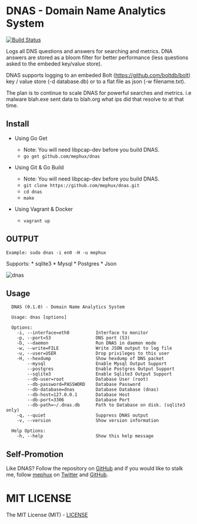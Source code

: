 # DNAS - Domain Name Analytics System
[![Build Status](https://drone.io/github.com/mephux/dnas/status.png)](https://drone.io/github.com/mephux/dnas/latest)

Logs all DNS questions and answers for searching and metrics. DNA answers are stored as
a bloom filter for better performance (less questions asked to the embeded key/value store).

DNAS supports logging to an embeded Bolt (https://github.com/boltdb/bolt) key / value store 
(-d database.db) or to a flat file as json (-w filename.txt).

The plan is to continue to scale DNAS for powerful searches and metrics. 
i.e malware blah.exe sent data to blah.org what ips did that resolve to at that time.

## Install

  * Using Go Get

    * Note: You will need libpcap-dev before you build DNAS.
    * `go get github.com/mephux/dnas`

  * Using Git & Go Build
  
    * Note: You will need libpcap-dev before you build DNAS.
    * `git clone https://github.com/mephux/dnas.git`
    * `cd dnas`
    * `make`

  * Using Vagrant & Docker

    * `vagrant up`

## OUTPUT

  `Example: sudo dnas -i en0 -H -u mephux`

  Supports:
    * sqlite3
    * Mysql
    * Postgres
    * Json

  ![dnas](https://raw.githubusercontent.com/mephux/dnas/master/dnas.gif)


## Usage

```
  DNAS (0.1.0) - Domain Name Analytics System

  Usage: dnas [options]

  Options:
    -i, --interface=eth0          Interface to monitor
    -p, --port=53                 DNS port (53)
    -D, --daemon                  Run DNAS in daemon mode
    -w, --write=FILE              Write JSON output to log file
    -u, --user=USER               Drop privileges to this user
    -H, --hexdump                 Show hexdump of DNS packet
        --mysql                   Enable Mysql Output Support
        --postgres                Enable Postgres Output Support
        --sqlite3                 Enable Sqlite3 Output Support
        --db-user=root            Database User (root)
        --db-password=PASSWORD    Database Password
        --db-database=dnas        Database Database (dnas)
        --db-host=127.0.0.1       Database Host
        --db-port=3306            Database Port
        --db-path=~/.dnas.db      Path to Database on disk. (sqlite3 only)
    -q, --quiet                   Suppress DNAS output
    -v, --version                 Show version information

  Help Options:
    -h, --help                    Show this help message
```

## Self-Promotion

Like DNAS? Follow the repository on
[GitHub](https://github.com/mephux/dnas) and if
you would like to stalk me, follow [mephux](http://dweb.io/) on
[Twitter](http://twitter.com/mephux) and
[GitHub](https://github.com/mephux).

# MIT LICENSE

The MIT License (MIT) - [LICENSE](https://github.com/mephux/dnas/blob/master/LICENSE)
